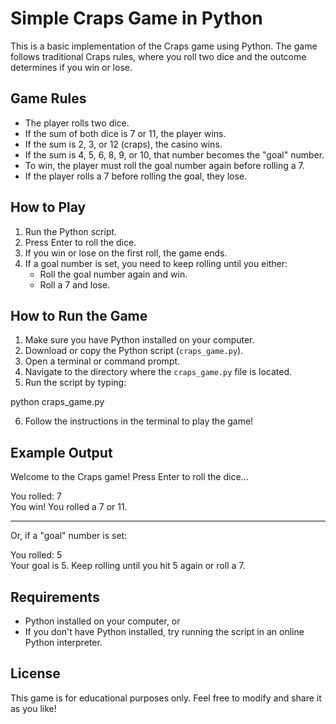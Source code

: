 # Simple Craps Game in Python

This is a basic implementation of the Craps game using Python. The game follows traditional Craps rules, where you roll two dice and the outcome determines if you win or lose.

## Game Rules

- The player rolls two dice.
- If the sum of both dice is 7 or 11, the player wins.
- If the sum is 2, 3, or 12 (craps), the casino wins.
- If the sum is 4, 5, 6, 8, 9, or 10, that number becomes the "goal" number.
- To win, the player must roll the goal number again before rolling a 7.
- If the player rolls a 7 before rolling the goal, they lose.

## How to Play

1. Run the Python script.
2. Press Enter to roll the dice.
3. If you win or lose on the first roll, the game ends.
4. If a goal number is set, you need to keep rolling until you either:
   - Roll the goal number again and win.
   - Roll a 7 and lose.

## How to Run the Game

1. Make sure you have Python installed on your computer.
2. Download or copy the Python script (`craps_game.py`).
3. Open a terminal or command prompt.
4. Navigate to the directory where the `craps_game.py` file is located.
5. Run the script by typing:

python craps_game.py

6. Follow the instructions in the terminal to play the game!

## Example Output

Welcome to the Craps game! Press Enter to roll the dice...

You rolled: 7  
You win! You rolled a 7 or 11.

---

Or, if a "goal" number is set:

You rolled: 5  
Your goal is 5. Keep rolling until you hit 5 again or roll a 7.


## Requirements

- Python installed on your computer, or  
- If you don't have Python installed, try running the script in an online Python interpreter.

## License

This game is for educational purposes only. Feel free to modify and share it as you like!